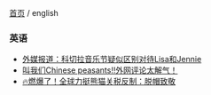 [首页](https://printjs.github.io/blog) / english


### 英语

* [外媒报道：科切拉音乐节疑似区别对待Lisa和Jennie](https://printjs.github.io/blog/docs/english/course_speak/lession1)
* [叫我们Chinese peasants‼️外网评论太解气！](https://printjs.github.io/blog/docs/english/course_speak/lession2)
* [🔥燃爆了！全球力挺熊猫关税反制：脱帽致敬](https://printjs.github.io/blog/docs/english/course_speak/lession3)